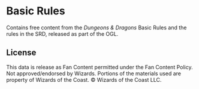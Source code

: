 # Basic Rules

Contains free content from the _Dungeons & Dragons_ Basic Rules and the rules in the SRD, released as part of the OGL.

## License

This data is release as Fan Content permitted under the Fan Content Policy. Not approved/endorsed by Wizards. Portions of the materials used are property of Wizards of the Coast. © Wizards of the Coast LLC.
